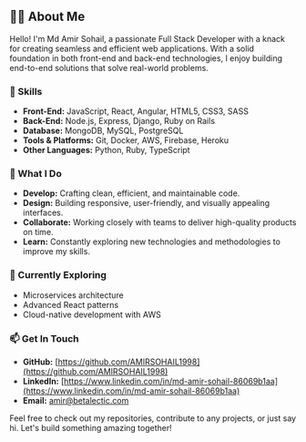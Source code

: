 ## 👨‍💻 About Me

Hello! I'm Md Amir Sohail, a passionate Full Stack Developer with a knack for creating seamless and efficient web applications. With a solid foundation in both front-end and back-end technologies, I enjoy building end-to-end solutions that solve real-world problems.

### 🌟 Skills

- **Front-End:** JavaScript, React, Angular, HTML5, CSS3, SASS
- **Back-End:** Node.js, Express, Django, Ruby on Rails
- **Database:** MongoDB, MySQL, PostgreSQL
- **Tools & Platforms:** Git, Docker, AWS, Firebase, Heroku
- **Other Languages:** Python, Ruby, TypeScript

### 🚀 What I Do

- **Develop:** Crafting clean, efficient, and maintainable code.
- **Design:** Building responsive, user-friendly, and visually appealing interfaces.
- **Collaborate:** Working closely with teams to deliver high-quality products on time.
- **Learn:** Constantly exploring new technologies and methodologies to improve my skills.

### 🌱 Currently Exploring

- Microservices architecture
- Advanced React patterns
- Cloud-native development with AWS

### 📫 Get In Touch

- **GitHub:** [https://github.com/AMIRSOHAIL1998](https://github.com/AMIRSOHAIL1998)
- **LinkedIn:** [https://www.linkedin.com/in/md-amir-sohail-86069b1aa](https://www.linkedin.com/in/md-amir-sohail-86069b1aa)
- **Email:** [amir@betalectic.com](amir@betalectic.com)

Feel free to check out my repositories, contribute to any projects, or just say hi. Let's build something amazing together!
